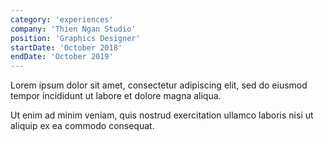```yaml
---
category: 'experiences'
company: 'Thien Ngan Studio'
position: 'Graphics Designer'
startDate: 'October 2018'
endDate: 'October 2019'
---
```


Lorem ipsum dolor sit amet, consectetur adipiscing elit, sed do eiusmod tempor incididunt ut labore et dolore magna aliqua.

Ut enim ad minim veniam, quis nostrud exercitation ullamco laboris nisi ut aliquip ex ea commodo consequat.

